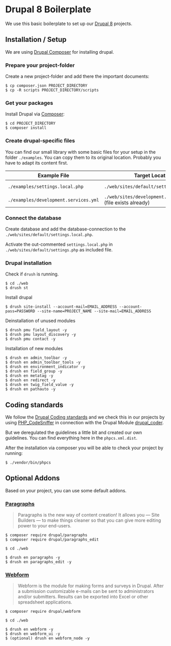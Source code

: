 # Drupal 8 Boilerplate

We use this basic boilerplate to set up our [Drupal 8](https://www.drupal.org/8) projects.

## Installation / Setup

We are using [Drupal Composer](https://www.drupal.org/docs/develop/using-composer/using-composer-with-drupal) for installing drupal.

### Prepare your project-folder

Create a new project-folder and add there the important documents:

    $ cp composer.json PROJECT_DIRECTORY
    $ cp -R scripts PROJECT_DIRECTORY/scripts

### Get your packages

Install Drupal via [Composer](https://getcomposer.org/):

    $ cd PROJECT_DIRECTORY
    $ composer install 

### Create drupal-specific files

You can find our small library with some basic files for your setup in the folder `./examples`.
You can copy them to its original location. Probably you have to adapt its content first.

| Example File | Target Location | Enable? |
| --- | --- | --- |
| `./examples/settings.local.php` | `./web/sites/default/settings.local.php` | **YES**, in `./web/sites/default/settings.php` |
| `./examples/development.services.yml` | `./web/sites/development.services.yml` (file exists already) | **YES**, in `./web/sites/default/settings.php` |

### Connect the database

Create database and add the database-connection to the `./web/sites/default/settings.local.php`.

Activate the out-commented `settings.local.php` in `./web/sites/default/settings.php` as included file.  

### Drupal installation

Check if `drush` is running.

    $ cd ./web
    $ drush st
    
Install drupal

    $ drush site-install --account-mail=EMAIL_ADDRESS --account-pass=PASSWORD --site-name=PROJECT_NAME --site-mail=EMAIL_ADDRESS

Deinstallation of unused modules

    $ drush pmu field_layout -y
    $ drush pmu layout_discovery -y
    $ drush pmu contact -y

Installation of new modules

    $ drush en admin_toolbar -y
    $ drush en admin_toolbar_tools -y
    $ drush en environment_indicator -y
    $ drush en field_group -y
    $ drush en metatag -y
    $ drush en redirect -y
    $ drush en twig_field_value -y
    $ drush en pathauto -y
    
## Coding standards

We follow the [Drupal Coding standards](https://www.drupal.org/docs/develop/standards/coding-standards) and we check this in
our projects by using [PHP_CodeSniffer](https://github.com/squizlabs/PHP_CodeSniffer) in connection with the Drupal Module
[drupal_coder](https://www.drupal.org/project/coder).

But we deregulated the guidelines a little bit and created our own guidelines. You can find everything here in the `phpcs.xml.dist`.

After the installation via composer you will be able to check your project by running:

    $ ./vendor/bin/phpcs

## Optional Addons

Based on your project, you can use some default addons.

### [Paragraphs](https://www.drupal.org/project/paragraphs)

> Paragraphs is the new way of content creation!
 It allows you — Site Builders — to make things cleaner so that you
 can give more editing power to your end-users.

    $ composer require drupal/paragraphs
    $ composer require drupal/paragraphs_edit
    
    $ cd ./web
    
    $ drush en paragraphs -y
    $ drush en paragraphs_edit -y

### [Webform](https://www.drupal.org/project/webform)

> Webform is the module for making forms and surveys in Drupal. After
a submission customizable e-mails can be sent to administrators and/or
submitters. Results can be exported into Excel or other spreadsheet
applications.

    $ composer require drupal/webform
    
    $ cd ./web
    
    $ drush en webform -y
    $ drush en webform_ui -y
    $ (optional) drush en webform_node -y
